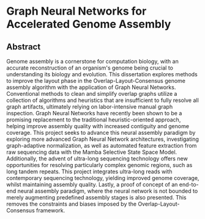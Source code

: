 # Graph Neural Networks for Accelerated Genome Assembly
## Abstract
Genome assembly is a cornerstone for computation biology, with an accurate reconstruction of an organism's genome being crucial to understanding its biology and evolution. This dissertation explores methods to improve the layout phase in the Overlap-Layout-Consensus genome assembly algorithm with the application of Graph Neural Networks. Conventional methods to clean and simplify overlap graphs utilize a collection of algorithms and heuristics that are insufficient to fully resolve all graph artifacts, ultimately relying on labor-intensive manual graph inspection. Graph Neural Networks have recently been shown to be a promising replacement to the traditional heuristic-oriented approach, helping improve assembly quality with increased contiguity and genome coverage. This project seeks to advance this neural assembly paradigm by exploring more advanced Graph Neural Network architectures, investigating graph-adaptive normalization, as well as automated feature extraction from raw sequencing data with the Mamba Selective State Space Model. Additionally, the advent of ultra-long sequencing technology offers new opportunities for resolving particularly complex genomic regions, such as long tandem repeats. This project integrates ultra-long reads with contemporary sequencing technology, yielding improved genome coverage, whilst maintaining assembly quality. Lastly, a proof of concept of an end-to-end neural assembly paradigm, where the neural network is not bounded to merely augmenting predefined assembly stages is also presented. This removes the constraints and biases imposed by the Overlap-Layout-Consensus framework.
